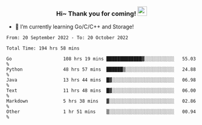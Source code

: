 <h3 align="center">
    Hi~ Thank you for coming!
    <img src="https://media.giphy.com/media/hvRJCLFzcasrR4ia7z/giphy.gif" width="25px">
</h3>

<!--
**pineapple-man/pineapple-man** is a ✨ _special_ ✨ repository because its `README.md` (this file) appears on your GitHub profile.

Here are some ideas to get you started:
- 🔭 I’m currently working on ...
- 🤔 I’m looking for help with ...
- 💬 Ask me about ...
- 📫 How to reach me: ...
- 😄 Pronouns: ...
- ⚡ Fun fact: 
- 👯 I’m looking to collaborate on kubernetes
-->
- 🌱 I’m currently learning Go/C/C++ and Storage!

<!--START_SECTION:waka-->

```text
From: 20 September 2022 - To: 20 October 2022

Total Time: 194 hrs 58 mins

Go                   108 hrs 19 mins █████████████▓░░░░░░░░░░░   55.03 %
Python               48 hrs 57 mins  ██████▒░░░░░░░░░░░░░░░░░░   24.88 %
Java                 13 hrs 44 mins  █▓░░░░░░░░░░░░░░░░░░░░░░░   06.98 %
Text                 11 hrs 48 mins  █▓░░░░░░░░░░░░░░░░░░░░░░░   06.00 %
Markdown             5 hrs 38 mins   ▓░░░░░░░░░░░░░░░░░░░░░░░░   02.86 %
Other                1 hr 51 mins    ▒░░░░░░░░░░░░░░░░░░░░░░░░   00.94 %
```

<!--END_SECTION:waka-->
